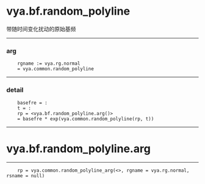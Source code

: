 # vya.bf.random_polyline
带随时间变化扰动的原始基频

---
### arg
```
	rgname := vya.rg.normal
	= vya.common.random_polyline
```
---
### detail
```
	basefre = :
	t = :
	rp = <vya.bf.random_polyline.arg()>
	= basefre * exp(vya.common.random_polyline(rp, t))
```

***
# vya.bf.random_polyline.arg
---
```
	rp = vya.common.random_polyline_arg(<>, rgname = vya.rg.normal, rsname = null)
```
